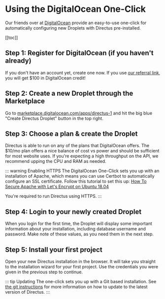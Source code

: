 

# Using the DigitalOcean One-Click

Our friends over at [DigitalOcean](https://digitalocean.com) provide an easy-to-use one-click for automatically configuring new Droplets with Directus pre-installed.

[[toc]]

## Step 1: Register for DigitalOcean (if you haven't already)

If you don't have an account yet, create one now. If you use [our referral link](https://m.do.co/c/389c62a20bb5), you will get $100 in DigitalOcean credit! 

## Step 2: Create a new Droplet through the Marketplace

Go to [marketplace.digitalocean.com/apps/directus-1](https://marketplace.digitalocean.com/apps/directus-1) and hit the big blue "Create Directus Droplet" button in the top right.

## Step 3: Choose a plan & create the Droplet

Directus is able to run on any of the plans that DigitalOcean offers. The $10/mo plan offers a nice balance of cost vs power and should be sufficient for most website uses. If you're expecting a high throughput on the API, we recommend upping the CPU and RAM as needed.

::: warning Enabling HTTPS
The DigitalOcean One-Click sets you up with an installation of Apache, which means you can use Certbot to automatically configure an SSL certificate. Follow this tutorial to set this up: [How To Secure Apache with Let's Encrypt on Ubuntu 18.04](https://www.digitalocean.com/community/tutorials/how-to-secure-apache-with-let-s-encrypt-on-ubuntu-18-04)

You're required to run Directus using HTTPS.
:::

## Step 4: Login to your newly created Droplet

When you login for the first time, the Droplet will display some important information about your installation, including database username and password. Make note of these values, as you need them in the next step.

## Step 5: Install your first project

Open your new Directus installation in the browser. It will take you straight to the installation wizard for your first project. Use the credentials you were given in the previous step to continue.

::: tip Updating
The one-click sets you up with a Git based installation. See [the git instructions](/installation/git) for more information on how to update to the latest version of Directus.
:::